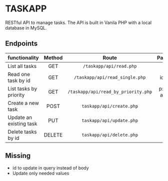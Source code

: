 # TASKAPP

RESTful API to manage tasks. The API is built in Vanila PHP with a local database in MySQL.

## Endpoints

| functionality | Method | Route | Params |
| ------------- | :----: | :---: | :----: |
| List all tasks | GET | `/taskapp/api/read.php` | - |
| Read one task by id | GET | `/taskapp/api/read_single.php` | id: int |
| List tasks by priority | GET | `/taskapp/api/read_by_priority.php` | p: int \| array |
| Create a new task | POST | `taskapp/api/create.php` | - |
| Update an existing task | PUT | `taskapp/api/update.php` | - |
| Delete tasks by id | DELETE | `taskapp/api/delete.php` | - |

## Missing

- id to update in query instead of body
- Update only needed values
